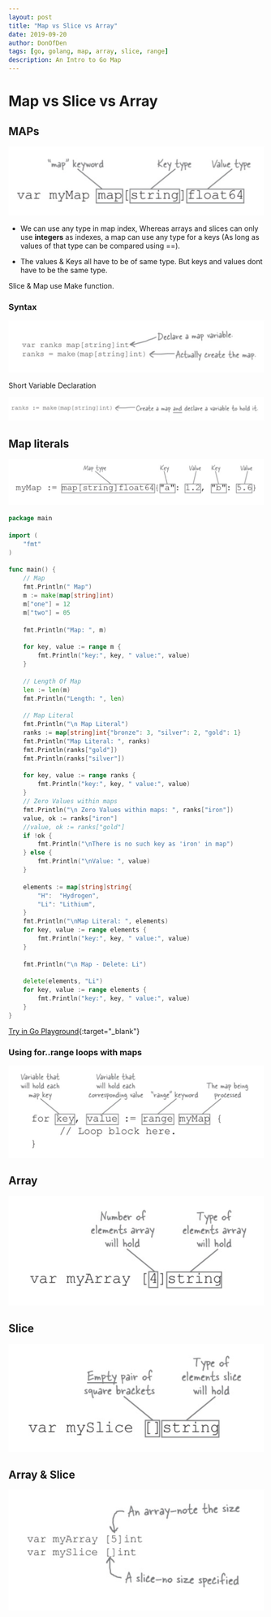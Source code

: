 ```yaml
---
layout: post
title: "Map vs Slice vs Array"
date: 2019-09-20
author: DonOfDen
tags: [go, golang, map, array, slice, range]
description: An Intro to Go Map
---
```


# Map vs Slice vs Array

## MAPs
![blog-head-image](/images/doc/golang-map-1.png)

- We can use any type in map index, Whereas arrays and slices can only use __integers__ as indexes, a map can use any type for a keys (As long as values of that type can be compared using ==).

- The values & Keys all have to be of same type. But keys and values dont have to be the same type.

Slice &  Map use Make function.

### Syntax

![blog-head-image](/images/doc/golang-map-2.png)

Short Variable Declaration

![blog-head-image](/images/doc/golang-map-3.png)

## Map literals

![blog-head-image](/images/doc/golang-map-4.png)

```Go
package main

import (
	"fmt"
)

func main() {
	// Map
	fmt.Println(" Map")
	m := make(map[string]int)
	m["one"] = 12
	m["two"] = 05

	fmt.Println("Map: ", m)

	for key, value := range m {
		fmt.Println("key:", key, " value:", value)
	}

	// Length Of Map
	len := len(m)
	fmt.Println("Length: ", len)

	// Map Literal
	fmt.Println("\n Map Literal")
	ranks := map[string]int{"bronze": 3, "silver": 2, "gold": 1}
	fmt.Println("Map Literal: ", ranks)
	fmt.Println(ranks["gold"])
	fmt.Println(ranks["silver"])

	for key, value := range ranks {
		fmt.Println("key:", key, " value:", value)
	}
	// Zero Values within maps
	fmt.Println("\n Zero Values within maps: ", ranks["iron"])
	value, ok := ranks["iron"]
	//value, ok := ranks["gold"]
	if !ok {
		fmt.Println("\nThere is no such key as 'iron' in map")
	} else {
		fmt.Println("\nValue: ", value)
	}

	elements := map[string]string{
		"H":  "Hydrogen",
		"Li": "Lithium",
	}
	fmt.Println("\nMap Literal: ", elements)
	for key, value := range elements {
		fmt.Println("key:", key, " value:", value)
	}

	fmt.Println("\n Map - Delete: Li")

	delete(elements, "Li")
	for key, value := range elements {
		fmt.Println("key:", key, " value:", value)
	}
}
```

[Try in Go Playground](https://play.golang.org/p/O88h1wQ8sLf){:target="_blank"}

### Using for..range loops with maps

![blog-head-image](/images/doc/golang-map-5.png)

## Array

![blog-head-image](/images/doc/golang-array-1.png)

## Slice

![blog-head-image](/images/doc/golang-slice-1.png)

## Array & Slice

![blog-head-image](/images/doc/golang-array-slice.png)
